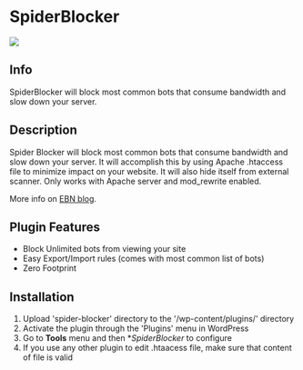 # SpiderBlocker

![](https://github.com/niteoweb/spiderblocker/workflows/Tests/badge.svg)

## Info

SpiderBlocker will block most common bots that consume bandwidth and slow down your server.

## Description

Spider Blocker will block most common bots that consume bandwidth and slow down your server. It will accomplish this by using Apache .htaccess file to minimize impact on your website. It will also hide itself from external scanner. Only works with Apache server and mod_rewrite enabled.

More info on <a href="http://blog.easyblognetworks.com/2015/free-spider-blocker-plugin/">EBN blog</a>.

## Plugin Features
* Block Unlimited bots from viewing your site
* Easy Export/Import rules (comes with most common list of bots)
* Zero Footprint

## Installation

1. Upload 'spider-blocker' directory to the '/wp-content/plugins/' directory
2. Activate the plugin through the 'Plugins' menu in WordPress
3. Go to **Tools** menu and then **SpiderBlocker* to configure
4. If you use any other plugin to edit .htaacess file, make sure that content of file is valid
